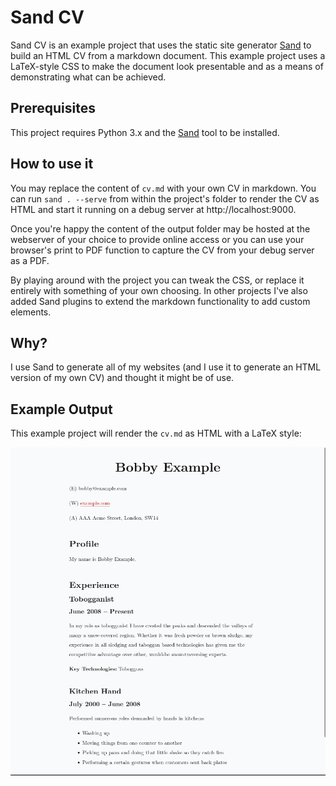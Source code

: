 # Sand CV 

Sand CV is an example project that uses the static site generator [Sand](https://github.com/FatConan/sand) to build an 
HTML CV from a markdown document. This example project uses a LaTeX-style CSS to make the document look 
presentable and as a means of demonstrating what can be achieved.

## Prerequisites

This project requires Python 3.x and the [Sand](https://github.com/FatConan/sand) tool to be installed.

## How to use it

You may replace the content of `cv.md` with your own CV in markdown. You can run `sand . --serve` from within the
project's folder to render the CV as HTML and start it running on a debug server at http://localhost:9000.

Once you're happy the content of the output folder may be hosted at the webserver of your choice to provide online access
or you can use your browser's print to PDF function to capture the CV from your debug server as a PDF.

By playing around with the project you can tweak the CSS, or replace it entirely with something of your own choosing. 
In other projects I've also added Sand plugins to extend the markdown functionality to add custom elements. 

## Why?

I use Sand to generate all of my websites (and I use it to generate an HTML version of my own CV) and thought it might 
be of use.

## Example Output

This example project will render the `cv.md` as HTML with a LaTeX style: 

![A rendered version of the example CV](rendered.png "A rendered version of the example CV")
